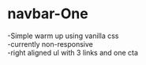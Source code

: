 # navbar-One

-Simple warm up using vanilla css <br> -currently non-responsive <br> -right aligned ul with 3 links and one cta

